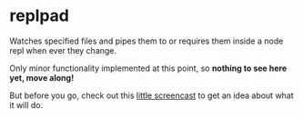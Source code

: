 # replpad

Watches specified files and pipes them to or requires them inside a node repl when ever they change.

Only minor functionality implemented at this point, so **nothing to see here yet, move along!**

But before you go, check out this [little screencast](https://vimeo.com/56612035) to get an idea about what it will do.
